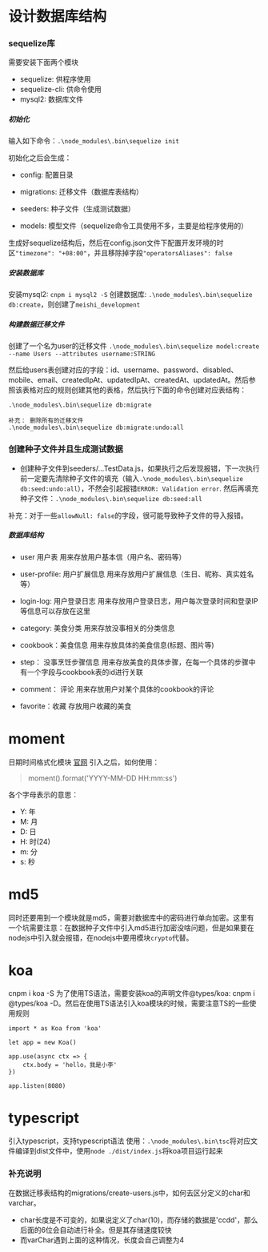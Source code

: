 # 设计数据库结构

### sequelize库
需要安装下面两个模块

- sequelize: 供程序使用
- sequelize-cli: 供命令使用
- mysql2: 数据库文件

##### 初始化
输入如下命令：`.\node_modules\.bin\sequelize init`

初始化之后会生成：
- config: 配置目录
- migrations: 迁移文件（数据库表结构）
- seeders: 种子文件（生成测试数据）

- models: 模型文件（sequelize命令工具使用不多，主要是给程序使用的）

生成好sequelize结构后，然后在config.json文件下配置开发环境的时区`"timezone": "+08:00"`，并且移除掉字段`"operatorsAliases": false`

##### 安装数据库
安装mysql2: `cnpm i mysql2 -S`
创建数据库: `.\node_modules\.bin\sequelize db:create`，则创建了`meishi_development`


##### 构建数据迁移文件
创建了一个名为user的迁移文件
`.\node_modules\.bin\sequelize model:create --name Users --attributes username:STRING`

然后给users表创建对应的字段：id、username、password、disabled、mobile、email、createdIpAt、updatedIpAt、createdAt、updatedAt。然后参照该表格对应的规则创建其他的表格，然后执行下面的命令创建对应表结构：
```
.\node_modules\.bin\sequelize db:migrate

补充： 删除所有的迁移文件
.\node_modules\.bin\sequelize db:migrate:undo:all
```

### 创建种子文件并且生成测试数据
- 创建种子文件到seeders/...TestData.js，如果执行之后发现报错，下一次执行前一定要先清除种子文件的填充（输入`.\node_modules\.bin\sequelize db:seed:undo:all`），不然会引起报错`ERROR: Validation error`.
然后再填充种子文件：`.\node_modules\.bin\sequelize db:seed:all`

补充：对于一些`allowNull: false`的字段，很可能导致种子文件的导入报错。




##### 数据库结构
- user  用户表
用来存放用户基本信（用户名、密码等）

- user-profile: 用户扩展信息
用来存放用户扩展信息（生日、昵称、真实姓名等）

- login-log: 用户登录日志
用来存放用户登录日志，用户每次登录时间和登录IP等信息可以存放在这里

- category: 美食分类
用来存放没事相关的分类信息

- cookbook：美食信息
用来存放具体的美食信息(标题、图片等)

- step： 没事烹饪步骤信息
用来存放美食的具体步骤，在每一个具体的步骤中有一个字段与cookbook表的id进行关联

- comment： 评论
用来存放用户对某个具体的cookbook的评论

- favorite：收藏
存放用户收藏的美食


# moment
日期时间格式化模块
[官网](http://momentjs.com/)
引入之后，如何使用：
> moment().format('YYYY-MM-DD HH:mm:ss')

各个字母表示的意思：
- Y: 年
- M: 月
- D: 日
- H: 时(24)
- m: 分
- s: 秒


# md5
同时还要用到一个模块就是md5，需要对数据库中的密码进行单向加密。这里有一个坑需要注意：在数据种子文件中引入md5进行加密没啥问题，但是如果要在nodejs中引入就会报错，在nodejs中要用模块`crypto`代替。


# koa
cnpm i koa -S
为了使用TS语法，需要安装koa的声明文件@types/koa: cnpm i @types/koa -D。然后在使用TS语法引入koa模块的时候，需要注意TS的一些使用规则
```
import * as Koa from 'koa'

let app = new Koa()

app.use(async ctx => {
    ctx.body = 'hello，我是小李'
})

app.listen(8080)
```

# typescript
引入typescript，支持typescript语法
使用：`.\node_modules\.bin\tsc`将对应文件编译到dist文件中，使用`node ./dist/index.js`将koa项目运行起来




### 补充说明
在数据迁移表结构的migrations/create-users.js中，如何去区分定义的char和varchar。
- char长度是不可变的，如果说定义了char(10)，而存储的数据是'ccdd'，那么后面的6位会自动进行补全。但是其存储速度较快
- 而varChar遇到上面的这种情况，长度会自己调整为4